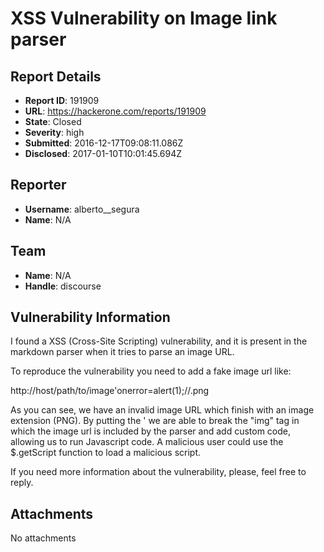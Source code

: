 # XSS Vulnerability on Image link parser

## Report Details
- **Report ID**: 191909
- **URL**: https://hackerone.com/reports/191909
- **State**: Closed
- **Severity**: high
- **Submitted**: 2016-12-17T09:08:11.086Z
- **Disclosed**: 2017-01-10T10:01:45.694Z

## Reporter
- **Username**: alberto__segura
- **Name**: N/A

## Team
- **Name**: N/A
- **Handle**: discourse

## Vulnerability Information
I found a XSS (Cross-Site Scripting) vulnerability, and it is present in the markdown parser when it tries to parse an image URL.

To reproduce the vulnerability you need to add a fake image url like:

http://host/path/to/image'onerror=alert(1);//.png

As you can see, we have an invalid image URL which finish with an image extension (PNG). By putting the ' we are able to break the "img" tag in which the image url is included by the parser and add custom code, allowing us to run Javascript code. A malicious user could use the $.getScript function to load a malicious script.

If you need more information about the vulnerability, please, feel free to reply.

## Attachments
No attachments
